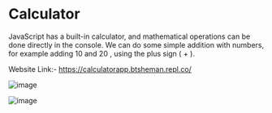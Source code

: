 # Calculator
JavaScript has a built-in calculator, and mathematical operations can be done directly in the console. 
We can do some simple addition with numbers, for example adding 10 and 20 , using the plus sign ( + ).

Website Link:- 
https://calculatorapp.btsheman.repl.co/



![image](https://github.com/Spidy-hub/Calculator/assets/96255993/0a13ada0-f090-42b4-be32-1a88e88cae54)



![image](https://github.com/Spidy-hub/Calculator/assets/96255993/8e2b75e4-c76b-4e7d-ba15-f0c6226503f1)
